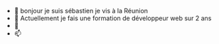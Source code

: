 - 👋 bonjour je suis sébastien je vis à la Réunion
- 👀 Actuellement je fais une formation de développeur web sur 2 ans
- 💞️ 
- 📫 

<!---
sebtech-run/sebtech-run is a ✨ special ✨ repository because its `README.md` (this file) appears on your GitHub profile.
You can click the Preview link to take a look at your changes.
--->
